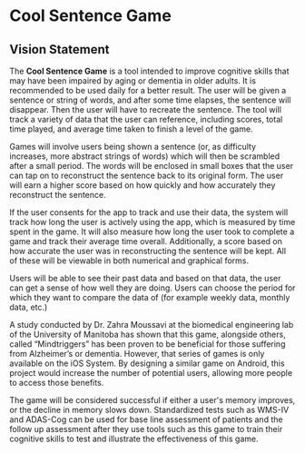 # Cool Sentence Game

## Vision Statement

The **Cool Sentence Game** is a tool intended to improve cognitive skills that may have been impaired by aging or dementia in older adults. It is recommended to be used daily for a better result. The user will be given a sentence or string of words, and after some time elapses, the sentence will disappear. Then the user will have to recreate the sentence. The tool will track a variety of data that the user can reference, including scores, total time played, and average time taken to finish a level of the game. 

Games will involve users being shown a sentence (or, as difficulty increases, more abstract strings of words) which will then be scrambled after a small period. The words will be enclosed in small boxes that the user can tap on to reconstruct the sentence back to its original form. The user will earn a higher score based on how quickly and how accurately they reconstruct the sentence. 

If the user consents for the app to track and use their data, the system will track how long the user is actively using the app, which is measured by time spent in the game. It will also measure how long the user took to complete a game and track their average time overall. Additionally, a score based on how accurate the user was in reconstructing the sentence will be kept. All of these will be viewable in both numerical and graphical forms. 

Users will be able to see their past data and based on that data, the user can get a sense of how well they are doing. Users can choose the period for which they want to compare the data of (for example weekly data, monthly data, etc.) 

A study conducted by Dr. Zahra Moussavi at the biomedical engineering lab of the University of Manitoba has shown that this game, alongside others, called “Mindtriggers” has been proven to be beneficial for those suffering from Alzheimer’s or dementia. However, that series of games is only available on the iOS System. By designing a similar game on Android, this project would increase the number of potential users, allowing more people to access those benefits. 

The game will be considered successful if either a user's memory improves, or the decline in memory slows down. Standardized tests such as WMS-IV and ADAS-Cog can be used for base line assessment of patients and the follow up assessment after they use tools such as this game to train their cognitive skills to test and illustrate the effectiveness of this game.  
